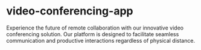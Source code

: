# video-conferencing-app
Experience the future of remote collaboration with our innovative video conferencing solution. Our platform is designed to facilitate seamless communication and productive interactions regardless of physical distance.

